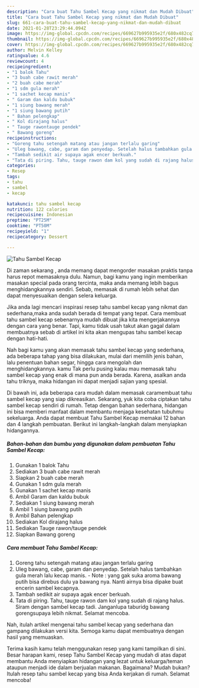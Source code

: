 ```yaml
---
description: "Cara buat Tahu Sambel Kecap yang nikmat dan Mudah Dibuat"
title: "Cara buat Tahu Sambel Kecap yang nikmat dan Mudah Dibuat"
slug: 661-cara-buat-tahu-sambel-kecap-yang-nikmat-dan-mudah-dibuat
date: 2021-01-28T23:29:44.094Z
image: https://img-global.cpcdn.com/recipes/669627b995935e2f/680x482cq70/tahu-sambel-kecap-foto-resep-utama.jpg
thumbnail: https://img-global.cpcdn.com/recipes/669627b995935e2f/680x482cq70/tahu-sambel-kecap-foto-resep-utama.jpg
cover: https://img-global.cpcdn.com/recipes/669627b995935e2f/680x482cq70/tahu-sambel-kecap-foto-resep-utama.jpg
author: Melvin Kelley
ratingvalue: 4.6
reviewcount: 4
recipeingredient:
- "1 balok Tahu"
- "3 buah cabe rawit merah"
- "2 buah cabe merah"
- "1 sdm gula merah"
- "1 sachet kecap manis"
- " Garam dan kaldu bubuk"
- "1 siung bawang merah"
- "1 siung bawang putih"
- " Bahan pelengkap"
- " Kol dirajang halus"
- " Tauge rawontauge pendek"
- " Bawang goreng"
recipeinstructions:
- "Goreng tahu setengah matang atau jangan terlalu garing"
- "Uleg bawang, cabe, garam dan penyedap. Setelah halus tambahkan gula merah lalu kecap manis.  Note : yang gak suka aroma bawang putih bisa direbus dulu ya bawang nya. Nanti airnya bisa dipake buat encerin sambel kecapnya."
- "Tambah sedikit air supaya agak encer berkuah."
- "Tata di piring. Tahu, tauge rawon dam kol yang sudah di rajang halus. Siram dengan sambel kecap tadi. Janganlupa taburidg bawang gorengsupaya lebih nikmat. Selamat mencoba."
categories:
- Resep
tags:
- tahu
- sambel
- kecap

katakunci: tahu sambel kecap 
nutrition: 122 calories
recipecuisine: Indonesian
preptime: "PT25M"
cooktime: "PT50M"
recipeyield: "1"
recipecategory: Dessert

---
```



![Tahu Sambel Kecap](https://img-global.cpcdn.com/recipes/669627b995935e2f/680x482cq70/tahu-sambel-kecap-foto-resep-utama.jpg)

Di zaman  sekarang , anda memang dapat mengorder masakan praktis tanpa harus repot memasaknya dulu. Namun, bagi kamu yang ingin memberikan masakan special pada orang tercinta, maka anda memang lebih bagus menghidangkannya sendiri. Sebab, memasak di rumah lebih sehat dan dapat menyesuaikan dengan selera keluarga.

Jika anda lagi mencari inspirasi resep tahu sambel kecap yang nikmat dan sederhana,maka anda sudah berada di tempat yang tepat. Cara membuat tahu sambel kecap  sebenarnya mudah dibuat jika kita mengerjakannya dengan cara yang benar. Tapi, kamu tidak usah takut akan gagal dalam membuatnya 
sebab di artikel ini kita akan mengupas tahu sambel kecap dengan hati-hati.  



Nah bagi kamu yang akan memasak tahu sambel kecap yang sederhana, ada beberapa tahap yang bisa dilakukan, mulai dari memilih jenis bahan, lalu penentuan bahan segar, hingga cara mengolah dan menghidangkannya. kamu Tak perlu pusing kalau mau memasak tahu sambel kecap yang enak di mana pun anda berada. Karena, asalkan anda  tahu triknya, maka hidangan ini dapat menjadi sajian yang spesial.

Di bawah ini, ada beberapa cara mudah dalam memasak caramembuat tahu sambel kecap yang siap dikreasikan. Sekarang, yuk kita coba ciptakan tahu sambel kecap sendiri di rumah. Tetap dengan bahan sederhana, hidangan ini bisa memberi manfaat dalam membantu menjaga kesehatan tubuhmu sekeluarga. Anda dapat membuat Tahu Sambel Kecap memakai 12 bahan dan 4 langkah pembuatan. Berikut ini langkah-langkah dalam menyiapkan hidangannya.

<!--inarticleads1-->

##### Bahan-bahan dan bumbu yang digunakan dalam pembuatan Tahu Sambel Kecap:

1. Gunakan 1 balok Tahu
1. Sediakan 3 buah cabe rawit merah
1. Siapkan 2 buah cabe merah
1. Gunakan 1 sdm gula merah
1. Gunakan 1 sachet kecap manis
1. Ambil  Garam dan kaldu bubuk
1. Sediakan 1 siung bawang merah
1. Ambil 1 siung bawang putih
1. Ambil  Bahan pelengkap
1. Sediakan  Kol dirajang halus
1. Sediakan  Tauge rawon/tauge pendek
1. Siapkan  Bawang goreng




<!--inarticleads2-->

##### Cara membuat Tahu Sambel Kecap:

1. Goreng tahu setengah matang atau jangan terlalu garing
1. Uleg bawang, cabe, garam dan penyedap. Setelah halus tambahkan gula merah lalu kecap manis.  - Note : yang gak suka aroma bawang putih bisa direbus dulu ya bawang nya. Nanti airnya bisa dipake buat encerin sambel kecapnya.
1. Tambah sedikit air supaya agak encer berkuah.
1. Tata di piring. Tahu, tauge rawon dam kol yang sudah di rajang halus. Siram dengan sambel kecap tadi. Janganlupa taburidg bawang gorengsupaya lebih nikmat. Selamat mencoba.




Nah, itulah artikel mengenai  tahu sambel kecap  yang sederhana dan gampang dilakukan versi kita. Semoga kamu dapat membuatnya dengan hasil yang memuaskan. 

Terima kasih kamu telah menggunakan resep yang kami tampilkan di sini. Besar harapan kami, resep  Tahu Sambel Kecap yang mudah di atas dapat membantu Anda menyiapkan hidangan yang lezat untuk keluarga/teman ataupun menjadi ide dalam berjualan makanan. Bagaimana? Mudah bukan? Itulah resep tahu sambel kecap yang bisa Anda kerjakan di rumah. Selamat mencoba!

